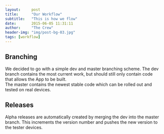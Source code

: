 ```yaml
---
layout:     post
title:      "Our Workflow"
subtitle:   "This is how we flow"
date:       2015-06-05 11:31:11
author:     "The Crew"
header-img: "img/post-bg-03.jpg"
tags: [workflow]
---
```


## Branching
We decided to go with a simple dev and master branching scheme. The dev branch contains the most current work, but should still only contain code that allows the App to be built.<br>
The master contains the newest stable code which can be rolled out and tested on real devices. 

## Releases
Alpha releases are automatically created by merging the dev into the master branch. This increments the version number and pushes the new version to the tester devices.